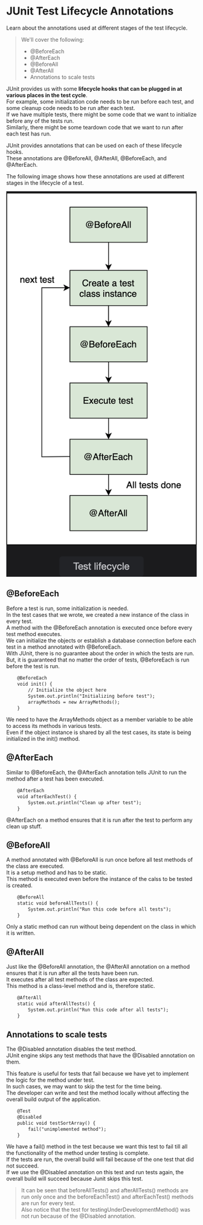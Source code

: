 # JUnit Test Lifecycle Annotations

Learn about the annotations used at different stages of the test lifecycle.

> We'll cover the following:
>
> - @BeforeEach
> - @AfterEach
> - @BeforeAll
> - @AfterAll
> - Annotations to scale tests

JUnit provides us with some **lifecycle hooks that can be plugged in at various places in the test cycle**.  
 For example, some initialization code needs to be run before each test, and some cleanup code needs to be run after each test.  
 If we have multiple tests, there might be some code that we want to initialize before any of the tests run.  
 Similarly, there might be some teardown code that we want to run after each test has run.

JUnit provides annotations that can be used on each of these lifecycle hooks.  
 These annotations are @BeforeAll, @AfterAll, @BeforeEach, and @AfterEach.

The following image shows how these annotations are used at different stages in the lifecycle of a test.

![test lifecycle](./images/4-1-test-lifecycle.png)

## @BeforeEach

Before a test is run, some initialization is needed.  
 In the test cases that we wrote, we created a new instance of the class in every test.  
 A method with the @BeforeEach annotation is executed once before every test method executes.  
 We can initialize the objects or establish a database connection before each test in a method annotated with @BeforeEach.  
 With JUnit, there is no guarantee about the order in which the tests are run. But, it is guaranteed that no matter the order of tests, @BeforeEach is run before the test is run.

        @BeforeEach
        void init() {
            // Initialize the object here
            System.out.println("Initializing before test");
            arrayMethods = new ArrayMethods();
        }

We need to have the ArrayMethods object as a member variable to be able to access its methods in various tests.  
 Even if the object instance is shared by all the test cases, its state is being initialized in the init() method.

## @AfterEach

Similar to @BeforeEach, the @AfterEach annotation tells JUnit to run the method after a test has been executed.

        @AfterEach
        void afterEachTest() {
            System.out.println("Clean up after test");
        }

@AfterEach on a method ensures that it is run after the test to perform any clean up stuff.

## @BeforeAll

A method annotated with @BeforeAll is run once before all test methods of the class are executed.  
 It is a setup method and has to be static.  
 This method is executed even before the instance of the calss to be tested is created.

        @BeforeAll
        static void beforeAllTests() {
            System.out.println("Run this code before all tests");
        }

Only a static method can run without being dependent on the class in which it is written.

## @AfterAll

Just like the @BeforeAll annotation, the @AfterAll annotation on a method ensures that it is run after all the tests have been run.  
 It executes after all test methods of the class are expected.  
 This method is a class-level method and is, therefore static.

        @AfterAll
        static void afterAllTests() {
            System.out.println("Run this code after all tests");
        }

## Annotations to scale tests

The @Disabled annotation disables the test method.  
 JUnit engine skips any test methods that have the @Disabled annotation on them.

This feature is useful for tests that fail because we have yet to implement the logic for the method under test.  
 In such cases, we may want to skip the test for the time being.  
 The developer can write and test the method locally without affecting the overall build output of the application.

        @Test
        @Disabled
        public void testSortArray() {
            fail("unimplemented method");
        }

We have a fail() method in the test because we want this test to fail till all the functionality of the method under testing is complete.  
 If the tests are run, the overall build will fail because of the one test that did not succeed.  
 If we use the @Disabled annotation on this test and run tests again, the overall build will succeed because Junit skips this test.

> It can be seen that beforeAllTests() and afterAllTests() methods are run only once and the beforeEachTest() and afterEachTest() methods are run for every test.  
>  Also notice that the test for testingUnderDevelopmentMethod() was not run because of the @Disabled annotation.
